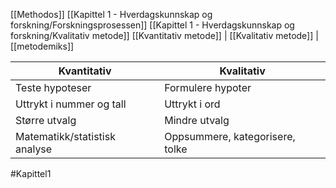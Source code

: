 [[Methodos]]
[[Kapittel 1 - Hverdagskunnskap og forskning/Forskningsprosessen]]
[[Kapittel 1 - Hverdagskunnskap og forskning/Kvalitativ metode]]
[[Kvantitativ metode]] | [[Kvalitativ metode]] | [[metodemiks]]

| Kvantitativ                   | Kvalitativ                      |
| ----------------------------- | ------------------------------- |
| Teste hypoteser               | Formulere hypoter               |
| Uttrykt i nummer og tall      | Uttrykt i ord                   |
| Større utvalg                 | Mindre utvalg                   |
| Matematikk/statistisk analyse | Oppsummere, kategorisere, tolke |

#Kapittel1